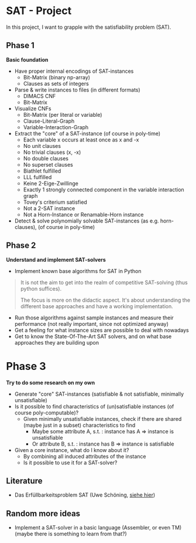     
# SAT - Project

In this project, I want to grapple with the satisfiability problem (SAT).

## Phase 1

**Basic foundation**

- Have proper internal encodings of SAT-instances
  - Bit-Matrix (binary np-array)
  - Clauses as sets of integers 
- Parse & write instances to files (in different formats)
  - DIMACS CNF
  - Bit-Matrix
- Visualize CNFs
  - Bit-Matrix (per literal or variable)
  - Clause-Literal-Graph
  - Variable-Interaction-Graph
- Extract the "core" of a SAT-instance (of course in poly-time)
  - Each variable x occurs at least once as x and -x
  - No unit clauses
  - No trivial clauses (x, -x)
  - No double clauses
  - No superset clauses
  - Biathlet fulfilled
  - LLL fulfilled
  - Keine 2-Eige-Zwillinge
  - Exactly 1 strongly connected component in the variable interaction graph
  - Tovey's criterium satisfied
  - Not a 2-SAT instance
  - Not a Horn-Instance or Renamable-Horn instance
- Detect & solve polynomially solvable SAT-instances (as e.g. horn-clauses), (of course in poly-time)

## Phase 2

**Understand and implement SAT-solvers**

- Implement known base algorithms for SAT in Python

> It is not the aim to get into the realm of competitive SAT-solving (thus python suffices).
> 
> The focus is more on the didactic aspect. It's about understanding the different base approaches and have a working implementation.

- Run those algorithms against sample instances and measure their performance (not really important, since not optimized anyway)
- Get a feeling for what instance sizes are possible to deal with nowadays
- Get to know the State-Of-The-Art SAT solvers, and on what base approaches they are building upon

# Phase 3

**Try to do some research on my own** 

- Generate "core" SAT-instances (satisfiable & not satisfiable, minimally unsatisfiable)
- Is it possible to find characteristics of (un)satisfiable instances (of course poly-computable)?
  - Given minimally unsatisfiable instances, check if there are shared (maybe just in a subset) characteristics to find
    - Maybe some attribute A, s.t. : instance has A => instance is unsatisfiable
    - Or attribute B, s.t. : instance has B => instance is satisfiable
- Given a core instance, what do I know about it?
  - By combining all induced attributes of the instance
  - Is it possible to use it for a SAT-solver?


## Literature

- Das Erfüllbarkeitsproblem SAT (Uwe Schöning, [siehe hier](https://www.google.de/books/edition/Das_Erf%C3%BCllbarkeitsproblem_SAT/55HzCQAAQBAJ?hl=de&gbpv=0))

## Random more ideas

- Implement a SAT-solver in a basic language (Assembler, or even TM) (maybe there is something to learn from that?)

